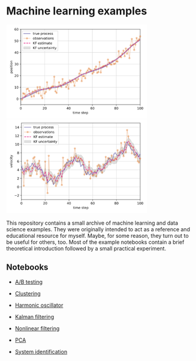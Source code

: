 # Machine learning examples

<p>
  <img src="assets/kalman_position.svg" alt="Kalman filter position estimates" title="Position estimates" height="250" style="padding-right: 1em;">
  <img src="assets/kalman_velocity.svg" alt="Kalman filter velocity estimates" title="Velocity estimates" height="250">
</p>

This repository contains a small archive of machine learning and data science examples.
They were originally intended to act as a reference and educational resource for myself.
Maybe, for some reason, they turn out to be useful for others, too.
Most of the example notebooks contain a brief theoretical introduction followed by a small practical experiment.

## Notebooks

- [A/B testing](notebooks/ab_testing.ipynb)

- [Clustering](notebooks/clustering_example.ipynb)

- [Harmonic oscillator](notebooks/harmonic_oscillator.ipynb)

- [Kalman filtering](notebooks/kalman_filter.ipynb)

- [Nonlinear filtering](notebooks/nonlinear_filters.ipynb)

- [PCA](notebooks/principal_components.ipynb)

- [System identification](notebooks/system_identification.ipynb)


